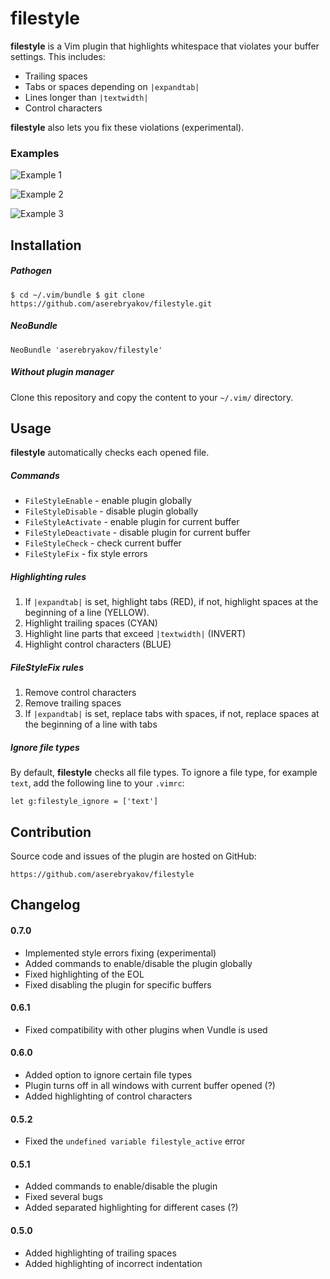 filestyle
=========

**filestyle** is a Vim plugin that highlights whitespace that violates your
buffer settings. This includes:

* Trailing spaces
* Tabs or spaces depending on `|expandtab|`
* Lines longer than `|textwidth|`
* Control characters

**filestyle** also lets you fix these violations (experimental).

### Examples

![Example 1](https://cloud.githubusercontent.com/assets/985977/7272222/9809dbec-e8e9-11e4-8a43-47e0374ccbe0.png)

![Example 2](https://cloud.githubusercontent.com/assets/985977/7272223/980cb506-e8e9-11e4-8b3e-418506344c6b.png)

![Example 3](https://cloud.githubusercontent.com/assets/985977/7272224/98100864-e8e9-11e4-9e09-45b217125bcb.png)

Installation
------------

##### Pathogen

    $ cd ~/.vim/bundle $ git clone https://github.com/aserebryakov/filestyle.git

##### NeoBundle

    NeoBundle 'aserebryakov/filestyle'

##### Without plugin manager

Clone this repository and copy the content to your `~/.vim/` directory.

Usage
-----

**filestyle** automatically checks each opened file.

##### Commands

  * `FileStyleEnable`     - enable plugin globally
  * `FileStyleDisable`    - disable plugin globally
  * `FileStyleActivate`   - enable plugin for current buffer
  * `FileStyleDeactivate` - disable plugin for current buffer
  * `FileStyleCheck`      - check current buffer
  * `FileStyleFix`        - fix style errors

##### Highlighting rules

1. If `|expandtab|` is set, highlight tabs (RED), if not, highlight spaces at
the beginning of a line (YELLOW).
1. Highlight trailing spaces (CYAN)
1. Highlight line parts that exceed `|textwidth|` (INVERT)
1. Highlight control characters (BLUE)

##### FileStyleFix rules

1. Remove control characters
1. Remove trailing spaces
1. If `|expandtab|` is set, replace tabs with spaces, if not, replace spaces at
the beginning of a line with tabs

##### Ignore file types

By default, **filestyle** checks all file types. To ignore a file type, for
example `text`, add the following line to your `.vimrc`:

    let g:filestyle_ignore = ['text']

Contribution
------------

Source code and issues of the plugin are hosted on GitHub:

    https://github.com/aserebryakov/filestyle

Changelog
---------

#### 0.7.0

* Implemented style errors fixing (experimental)
* Added commands to enable/disable the plugin globally
* Fixed highlighting of the EOL
* Fixed disabling the plugin for specific buffers

#### 0.6.1

* Fixed compatibility with other plugins when Vundle is used

#### 0.6.0

* Added option to ignore certain file types
* Plugin turns off in all windows with current buffer opened (?)
* Added highlighting of control characters

#### 0.5.2

* Fixed the `undefined variable filestyle_active` error

#### 0.5.1

* Added commands to enable/disable the plugin
* Fixed several bugs
* Added separated highlighting for different cases (?)

#### 0.5.0

* Added highlighting of trailing spaces
* Added highlighting of incorrect indentation
